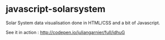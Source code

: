 javascript-solarsystem
===================

Solar System data visualisation done in HTML/CSS and a bit of Javascript.

See it in action : http://codepen.io/juliangarnier/full/idhuG
